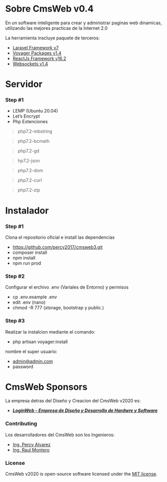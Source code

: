 
# Sobre CmsWeb v0.4

En un software inteligente para crear y administrar paginas web dinamicas, utilizando las mejores practicas de la Internet 2.0

La herramienta inscluye paquete de terceros:

- [Laravel Framework v7](#)
- [Voyager Packages v1.4](#)
- [ReactJs Framework v16.2](#)
- [Websockets v1.4](#)

# Servidor
### Step #1
- LEMP (Ubuntu 20.04)
- Let’s Encrypt 
- Php Extenciones
> php7.2-mbstring

> php7.2-bcmath

> php7.2-gd

> hp7.2-json

> php7.2-dom

> php7.2-curl

> php7.2-zip

# Instalador
### Step #1
Clona el repositorio oficial e install las dependencias
- https://github.com/percy2017/cmsweb3.git
- composer install
- npm install
- npm run prod

### Step #2
Configurar el erchivo .env (Variales de Entorno) y permisos
-   cp .env.example .env
-   edit .env (nano)   
-   chmod -R 777 (storage, bootstrap y public.)

### Step #3
Realizar la instalcion mediante el comando:
-   php artisan voyager:install

nombre el super usuario:
-   admin@admin.com 
-   password
# CmsWeb Sponsors

La empresa detras del Diseño y Creacion del CmsWeb v2020 es:

- ***[LoginWeb - Empresa de Diseño y Desarrollo de Hardwre y Software](https://loginweb.net/)***

### Contributing

Los desarrolladores del CmsWeb son los Ingenieros:
- [Ing. Percy Alvarez](#)
- [Ing. Raul Montero](#)


### License

CmsWeb v2020 is open-source software licensed under the [MIT license](https://opensource.org/licenses/MIT).

